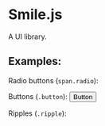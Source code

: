 # Smile.js
A UI library.

## Examples:
Radio buttons (`span.radio`):
<span class="radio ripple"></span>

Buttons (`.button`):
<button class="ripple transparent-button button">Button</button>

Ripples (`.ripple`):
<div style="display:flex;height:"100px;width:100%;background-color:white;border:2px solid black;" class="ripple"></div>
<script src="/Smile.js/smile.js"></script><script>smilejs.paper.initRipple();smilejs.paper.rippleColor = "rgba(0,0,0,.25)"</script>